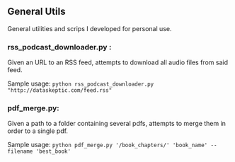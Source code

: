 ## General Utils
General utilities and scrips I developed for personal use. 

### rss_podcast_downloader.py : 
Given an URL to an RSS feed, attempts to download all audio files from said feed.

Sample usage: `python rss_podcast_downloader.py "http://dataskeptic.com/feed.rss"`

### pdf_merge.py:
Given a path to a folder containing several pdfs, attempts to merge them in order to a single pdf.

Sample usage: `python pdf_merge.py '/book_chapters/' 'book_name' --filename 'best_book'`